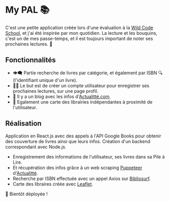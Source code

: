 # My PAL :books:

C'est une petite application créée lors d'une évaluation à la [Wild Code School](https://www.wildcodeschool.com/fr-FR/campus/marseille), et j'ai été inspirée par mon quotidien. La lecture et les bouquins, c'est un de mes passe-temps, et il est toujours important de noter ses prochaines lectures. :bookmark:

## Fonctionnalités

- :eye_speech_bubble: Partie recherche de livres par catégorie, et également par ISBN :mag: (l'identifiant unique d'un livre). 
- :sassy_woman: Le but est de créer un compte utilisateur pour enregistrer ses prochaines lectures, sur une page profil. 
- :newspaper: Il y a un blog avec les infos d'[Actualitté.com](https://actualitte.com). 
- :school: Egalement une carte des librairies indépendantes à proximité de l'utilisateur. 

## Réalisation

Application en React.js avec des appels à l'API Google Books pour obtenir des couverture de livres ainsi que leurs infos. Création d'un backend correspondant avec Node.js. 
- Enregistrement des informations de l'utilisateur, ses livres dans sa Pile à Lire. 
- Et récupération des infos grâce à un web scraping [Puppeteer](https://pptr.dev) d'[Actualitté](https://actualitte.com/thematique/35/chroniques). 
- Recherche par ISBN effectuée avec un appel Axios sur [Bibliosurf](https://www.bibliosurf.com/Presentation-de-l-API.html).
- Carte des libraires créée avec [Leaflet](https://leafletjs.com).


:construction: Bientôt déployée ! 
